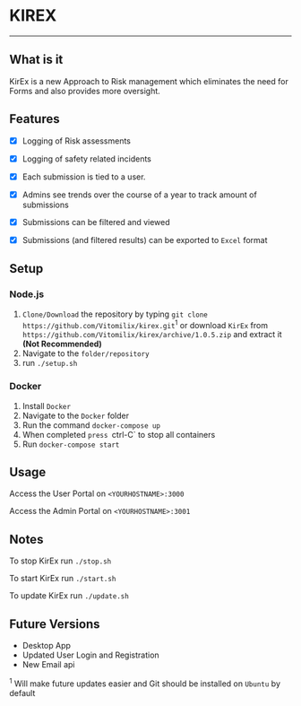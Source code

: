# KIREX 
---
## What is it

KirEx is a new Approach to Risk management which eliminates the need for Forms and also provides more oversight.

## Features

- [x] Logging of Risk assessments

- [x] Logging of safety related incidents

- [x] Each submission is tied to a user.

- [x] Admins see trends over the course of a year to track amount of submissions

- [x] Submissions can be filtered and viewed

- [x] Submissions (and filtered results) can be exported to `Excel` format

## Setup 
### Node.js
1. `Clone/Download` the repository by typing `git clone https://github.com/Vitomilix/kirex.git`<sup>1</sup> or download `KirEx` from `https://github.com/Vitomilix/kirex/archive/1.0.5.zip` and extract it **(Not Recommended)**
2. Navigate to the `folder/repository` 
3. run `./setup.sh`

### Docker
1. Install `Docker`
2. Navigate to the `Docker` folder 
3. Run the command `docker-compose up` 
4. When completed `press `ctrl-C` to stop all containers
5. Run `docker-compose start`
## Usage  

Access the User Portal on `<YOURHOSTNAME>:3000`

Access the Admin Portal on `<YOURHOSTNAME>:3001`

## Notes
To stop KirEx run `./stop.sh`

To start KirEx run `./start.sh`

To update KirEx run `./update.sh`


## Future Versions

- Desktop App
- Updated User Login and Registration
- New Email api


<sup>1</sup> Will make future updates easier and Git should be installed on `Ubuntu` by default 